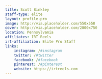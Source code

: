```yaml
---
title: Scott Binkley
staff-type: elite
layout: profile-pro
image: http://via.placeholder.com/550x550
cover: http://via.placeholder.com/2000x750
location: Pennsylvania
affiliates: IRT Reels
irt-affiliation: Elite Pro Staff
links:
    instagram: /#instagram
    twitter: /#twitter
    facebook: /#facebook
    pinterest: /#pinterest
    website: https://irtreels.com
---
```


